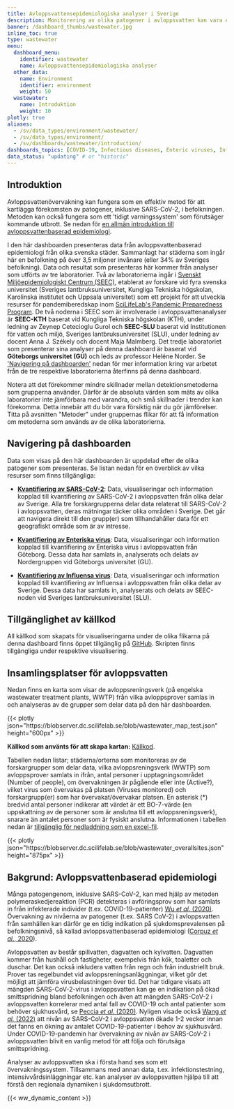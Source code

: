 ```yaml
---
title: Avloppsvattensepidemiologiska analyser i Sverige
description: Monitorering av olika patogener i avloppsvatten kan vara ett effektivt sätt att förutse framtida virusutbrott. Denna dashboard innehåller data som ursprungligen samlats in av ett flertal olika forskargrupper runt om i Sverige.
banner: /dashboard_thumbs/wastewater.jpg
inline_toc: true
type: wastewater
menu:
  dashboard_menu:
    identifier: wastewater
    name: Avloppsvattensepidemiologiska analyser
  other_data:
    name: Environment
    identifier: environment
    weight: 50
  wastewater:
    name: Introduktion
    weight: 10
plotly: true
aliases:
  - /sv/data_types/environment/wastewater/
  - /sv/data_types/environment/
  - /sv/dashboards/wastewater/introduction/
dashboards_topics: [COVID-19, Infectious diseases, Enteric viruses, Influenza]
data_status: "updating" # or "historic"
---
```


<!-- markdownlint-disable MD051 -->

## Introduktion

Avloppsvattenövervakning kan fungera som en effektiv metod för att kartlägga förekomsten av patogener, inklusive SARS-CoV-2, i befolkningen. Metoden kan också fungera som ett 'tidigt varningssystem' som förutsäger kommande utbrott. Se nedan för [en allmän introduktion till avloppsvattenbaserad epidemiologi](#bakgrund-avloppsvattenbaserad-epidemiologi).

I den här dashboarden presenteras data från avloppsvattenbaserad epidemiologi från olika svenska städer. Sammanlagt har städerna som ingår här en befolkning på över 3,5 miljoner invånare (eller 34% av Sveriges befolkning). Data och resultat som presenteras här kommer från analyser som utförts av tre laboratorier. Två av laboratorierna ingår i [Svenskt Miljöepidemiologiskt Centrum (SEEC)](https://www.scilifelab.se/pandemic-response/pandemic-laboratory-preparedness/swedish-environmental-epidemiology-center-seec/), etablerat av forskare vid fyra svenska universitet (Sveriges lantbruksuniversitet, Kungliga Tekniska högskolan, Karolinska institutet och Uppsala universitet) som ett projekt för att utveckla resurser för pandemiberedskap inom [SciLifeLab's Pandemic Preparedness Program](https://www.scilifelab.se/pandemic-response). De två noderna i SEEC som är involverade i avloppsvattenanalyser är **SEEC-KTH** baserat vid Kungliga Tekniska högskolan (KTH), under ledning av Zeynep Cetecioglu Gurol och **SEEC-SLU** baserat vid Institutionen för vatten och miljö, Sveriges lantbruksuniversitet (SLU), under ledning av docent Anna J. Székely och docent Maja Malmberg. Det tredje laboratoriet som presenterar sina analyser på denna dashboard är baserat vid **Göteborgs universitet (GU)** och leds av professor Heléne Norder. Se ['Navigering på dashboarden'](#navigering-på-dashboarden) nedan för mer information kring var arbetet från de tre respektive laboratorierna återfinns på denna dashboard.

Notera att det förekommer mindre skillnader mellan detektionsmetoderna som grupperna använder. Därför är de absoluta värden som mäts av olika laboratorier inte jämförbara med varandra, och små skillnader i trender kan förekomma. Detta innebär att du bör vara försiktig när du gör jämförelser. Titta på avsnitten "Metoder" under gruppernas flikar för att få information om metoderna som används av de olika laboratorierna.

## Navigering på dashboarden

Data som visas på den här dashboarden är uppdelad efter de olika patogener som presenteras. Se listan nedan för en överblick av vilka resurser som finns tillgängliga:

- [**Kvantifiering av SARS-CoV-2**](/sv/dashboards/wastewater/covid_quantification): Data, visualiseringar och information kopplad till kvantifiering av SARS-CoV-2 i avloppsvatten från olika delar av Sverige. Alla tre forskargrupperna delar data relaterat till SARS-CoV-2 i avloppsvatten, deras mätningar täcker olika områden i Sverige. Det går att navigera direkt till den grupp(er) som tillhandahåller data för ett geografiskt område som är av intresse.

- [**Kvantifiering av Enteriska virus**](/sv/dashboards/wastewater/enteric_quantification/): Data, visualiseringar och information kopplad till kvantifiering av Enteriska virus i avloppsvatten från Göteborg. Dessa data har samlats in, analyserats och delats av Nordergruppen vid Göteborgs universitet (GU).

- [**Kvantifiering av Influensa virus**](/sv/dashboards/wastewater/influenza_quantification/): Data, visualiseringar och information kopplad till kvantifiering av Influensa i avloppsvatten från olika delar av Sverige. Dessa data har samlats in, analyserats och delats av SEEC-noden vid Sveriges lantbruksuniversitet (SLU).

## Tillgänglighet av källkod

All källkod som skapats för visualiseringarna under de olika flikarna på denna dashboard finns öppet tillgänglig på [GitHub](https://github.com/ScilifelabDataCentre/pathogens-portal-visualisations/tree/main/wastewater). Skripten finns tillgängliga under respektive visualisering.

## Insamlingsplatser för avloppsvatten

Nedan finns en karta som visar de avloppsreningsverk (på engelska wastewater treatment plants, WWTP) från vilka avloppsprover samlas in och analyseras av de grupper som delar data på den här dashboarden.

<div class="plot_wrapper mb-3">
  <div class="table-responsive">{{< plotly json="https://blobserver.dc.scilifelab.se/blob/wastewater_map_test.json" height="600px" >}}</div>
</div>

**Källkod som använts för att skapa kartan:** [Källkod](https://github.com/ScilifelabDataCentre/pathogens-portal-visualisations/blob/main/wastewater/interactive_wastewater_map.py).

Tabellen nedan listar; städerna/orterna som monitoreras av de forskargrupper som delar data, vilka avloppsreningsverk (WWTP) som avloppsprover samlats in ifrån, antal personer i upptagningsområdet (Number of people), om övervakningen är pågående eller inte (Active?), vilket virus som övervakas på platsen (Viruses monitored) och forskargrupp(er) som har övervakat/övervakar platsen. En asterisk (\*) bredvid antal personer indikerar att värdet är ett BO-7-värde (en uppskattning av de personer som är anslutna till ett avloppsreningsverk), snarare än antalet personer som är fysiskt anslutna. Informationen i tabellen nedan är [tillgänglig för nedladdning som en excel-fil](https://blobserver.dc.scilifelab.se/blob/overall_ww_collection_sites.xlsx).

  <div class="plot_wrapper mb-3">
  <div class="table-responsive">{{< plotly json="https://blobserver.dc.scilifelab.se/blob/wastewater_overallsites.json" height="875px" >}}</div>
</div>

## Bakgrund: Avloppsvattenbaserad epidemiologi

Många patogengenom, inklusive SARS-CoV-2, kan med hjälp av metoden polymeraskedjereaktion (PCR) detekteras i avföringsprov som har samlats in från infekterade individer (t.ex. COVID-19-patienter) [Wu _et al_. (2020)](<https://doi.org/10.1016/S2468-1253(20)30083-2>). Övervakning av nivåerna av patogener (t.ex. SARS CoV-2) i avloppsvatten från samhällen kan därför ge en tidig indikation på sjukdomsprevalensen på befolkningsnivå, så kallad avloppsvattenbaserad epidemiologi ([Corpuz _et al._, 2020](https://doi.org/10.1016/j.scitotenv.2020.140910)).

Avloppsvatten av består spillvatten, dagvatten och kylvatten. Dagvatten kommer från hushåll och fastigheter, exempelvis från kök, toaletter och duschar. Det kan också inkludera vatten från regn och från industriellt bruk. Prover tas regelbundet vid avloppsreningsanläggningar, vilket gör det möjligt att jämföra virusbelastningen över tid. Det har tidigare visats att mängden SARS-CoV-2-virus i avloppsvatten kan ge en indikation på ökad smittspridning bland befolkningen och även att mängden SARS-CoV-2 i avloppsvatten korrelerar med antal fall av COVID-19 och antal patienter som behöver sjukhusvård, se [Peccia _et al._ (2020)](https://doi.org/10.1038/s41587-020-0684-z). Nyligen visade också [Wang _et al._ (2022)](https://pubmed.ncbi.nlm.nih.gov/36035197/) att nivån av SARS-CoV-2 i avloppsvatten ökade 1-2 veckor innan det fanns en ökning av antalet COVID-19-patienter i behov av sjukhusvård. Under COVID-19-pandemin har övervakning av nivån av SARS-CoV-2 i avloppsvatten blivit en vanlig metod för att följa och förutsäga smittspridning.

Analyser av avloppsvatten ska i första hand ses som ett övervakningssystem. Tillsammans med annan data, t.ex. infektionstestning, intensivvårdsinläggningar etc. kan analyser av avloppsvatten hjälpa till att förstå den regionala dynamiken i sjukdomsutbrott.

{{< ww_dynamic_content >}}
